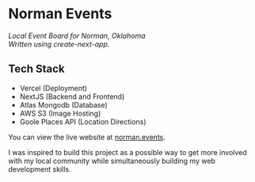 # Norman Events

_Local Event Board for Norman, Oklahoma  
Written using create-next-app._

## Tech Stack

- Vercel (Deployment)
- NextJS (Backend and Frontend)
- Atlas Mongodb (Database)
- AWS S3 (Image Hosting)
- Goole Places API (Location Directions)

You can view the live website at [norman.events](https://norman.events).

I was inspired to build this project as a possible way to get more involved with my local community while simultaneously building my web development skills.
